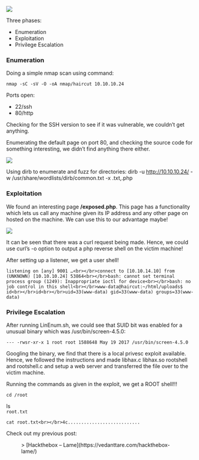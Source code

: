 ![](http://vedanttare.com/wp-content/uploads/2020/02/Screenshot-2022-09-25-at-2.32.24-PM.png)

Three phases:

- Enumeration
- Exploitation
- Privilege Escalation

### Enumeration

Doing a simple nmap scan using command:

`nmap -sC -sV -O -oA nmap/haircut 10.10.10.24`

Ports open:

- 22/ssh
- 80/http

Checking for the SSH version to see if it was vulnerable, we couldn’t get anything.

Enumerating the default page on port 80, and checking the source code for something interesting, we didn’t find anything there either.

![](http://vedanttare.com/wp-content/uploads/2020/02/defaulthaircut.png)

Using dirb to enumerate and fuzz for directories: dirb -u http://10.10.10.24/ -w /usr/share/wordlists/dirb/common.txt -x .txt,.php

### Exploitation

We found an interesting page **/exposed.php**. This page has a functionality which lets us call any machine given its IP address and any other page on hosted on the machine. We can use this to our advantage maybe!

![](http://vedanttare.com/wp-content/uploads/2020/02/haircutexposed.png)

It can be seen that there was a curl request being made. Hence, we could use curl’s -o option to output a php reverse shell on the victim machine!

After setting up a listener, we get a user shell!

`listening on [any] 9001 …<br></br>connect to [10.10.14.10] from (UNKNOWN) [10.10.10.24] 53864<br></br>bash: cannot set terminal process group (1249): Inappropriate ioctl for device<br></br>bash: no job control in this shell<br></br>www-data@haircut:~/html/uploads$ id<br></br>id<br></br>uid=33(www-data) gid=33(www-data) groups=33(www-data)`

### Privilege Escalation

After running LinEnum.sh, we could see that SUID bit was enabled for a unusual binary which was /usr/bin/screen-4.5.0:

`--- -rwsr-xr-x 1 root root 1588648 May 19 2017 /usr/bin/screen-4.5.0`

Googling the binary, we find that there is a local privesc exploit available. Hence, we followed the instructions and made libhax.c libhax.so rootshell and rootshell.c and setup a web server and transferred the file over to the victim machine.

Running the commands as given in the exploit, we get a ROOT shell!!!

`cd /root`

ls  
`root.txt`

`cat root.txt<br></br>4c...........................`

Check out my previous post:

<figure class="wp-block-embed is-type-wp-embed is-provider-vedant-tare wp-block-embed-vedant-tare"><div class="wp-block-embed__wrapper">> [Hackthebox – Lame](https://vedanttare.com/hackthebox-lame/)

<iframe class="wp-embedded-content" data-secret="gzJC039BOt" frameborder="0" height="338" marginheight="0" marginwidth="0" sandbox="allow-scripts" scrolling="no" security="restricted" src="https://vedanttare.com/hackthebox-lame/embed/#?secret=5ELYX8u3JC#?secret=gzJC039BOt" style="position: absolute; clip: rect(1px, 1px, 1px, 1px);" title="“Hackthebox – Lame” — VEDANT TARE" width="600"></iframe></div></figure>

